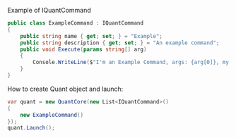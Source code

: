Example of IQuantCommand
```cs
public class ExampleCommand : IQuantCommand
{
    public string name { get; set; } = "Example";
    public string description { get; set; } = "An example command";
    public void Execute(params string[] arg)
    {
        Console.WriteLine($"I'm an Example Command, args: {arg[0]}, my description: {description}"); 
    }
}
```
How to create Quant object and launch:
```cs
var quant = new QuantCore(new List<IQuantCommand>()
{
    new ExampleCommand()
});
quant.Launch();
```
